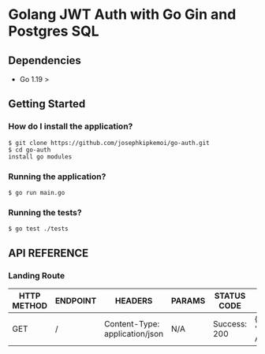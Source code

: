 # Golang JWT Auth with Go Gin and Postgres SQL
## Dependencies
+ Go 1.19 > 
## Getting Started
### How do I install the application?
```
$ git clone https://github.com/josephkipkemoi/go-auth.git
$ cd go-auth
install go modules
```
### Running the application?
`$ go run main.go`
### Running the tests?
`$ go test ./tests`
## API REFERENCE
### Landing Route
| HTTP METHOD | ENDPOINT | HEADERS | PARAMS | STATUS CODE | RESPONSE (JSON) |
| ----------- | -------- | ------- | ------ | ----------- | -------- |
| GET    | /        | Content-Type: application/json    | N/A | Success: 200 | {"message": "Golang Auth API"}

